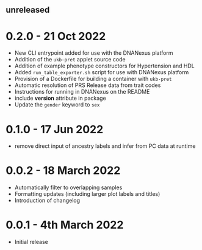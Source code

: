 ## unreleased
>

# 0.2.0 - 21 Oct 2022
- New CLI entrypoint added for use with the DNANexus platform
- Addition of the `ukb-pret` applet source code
- Addition of example phenotype constructors for Hypertension and HDL
- Added `run_table_exporter.sh` script for use with DNANexus platform
- Provision of a Dockerfile for building a container with `ukb-pret`
- Automatic resolution of PRS Release data from trait codes
- Instructions for running in DNANexus on the README
- include __version__ attribute in package
- Update the `gender` keyword to `sex`

# 0.1.0 - 17 Jun 2022
- remove direct input of ancestry labels and infer from PC data at runtime

# 0.0.2 - 18 March 2022
- Automatically filter to overlapping samples
- Formatting updates (including larger plot labels and titles)
- Introduction of changelog

# 0.0.1 - 4th March 2022
- Initial release
